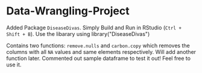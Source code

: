 # Data-Wrangling-Project

Added Package `DiseaseDivas`. Simply Build and Run in RStudio (`Ctrl + Shift + B`). Use the libarary using library("DiseaseDivas")

Contains two functions: `remove.nulls` and `carbon.copy` which removes the columns with all `NA` values and same elements respectively. Will add another function later. Commented out sample dataframe to test it out! Feel free to use it.
